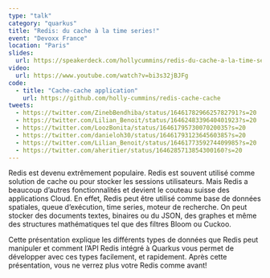 ```yaml
---
type: "talk"
category: "quarkus"
title: "Redis: du cache à la time series!"
event: "Devoxx France"
location: "Paris"
slides:
  url: https://speakerdeck.com/hollycummins/redis-du-cache-a-la-time-series
video:
  url: https://www.youtube.com/watch?v=bi3s32jBJFg
code:
  - title: "Cache-cache application"
    url: https://github.com/holly-cummins/redis-cache-cache
tweets:
  - https://twitter.com/ZinebBendhiba/status/1646178296625782791?s=20
  - https://twitter.com/Lilian_Benoit/status/1646248339640401923?s=20
  - https://twitter.com/LoozBonita/status/1646179573007020035?s=20
  - https://twitter.com/danieloh30/status/1646179312364560385?s=20
  - https://twitter.com/Lilian_Benoit/status/1646177359274409985?s=20
  - https://twitter.com/aheritier/status/1646285713854300160?s=20
---
```



Redis est devenu extrêmement populaire. Redis est souvent utilisé comme solution de cache ou pour stocker les sessions utilisateurs. Mais Redis a beaucoup d’autres fonctionnalités et devient le couteau suisse des applications Cloud. En effet, Redis peut être utilisé comme base de données spatiales, queue d’exécution, time series, moteur de recherche. On peut stocker des documents textes, binaires ou du JSON, des graphes et même des structures mathématiques tel que des filtres Bloom ou Cuckoo.

Cette présentation explique les différents types de données que Redis peut manipuler et comment l’API Redis intégré à Quarkus vous permet de développer avec ces types facilement, et rapidement. Après cette présentation, vous ne verrez plus votre Redis comme avant!
